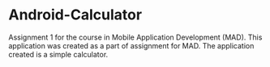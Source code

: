 # Android-Calculator
Assignment 1 for the course in Mobile Application Development (MAD). This application was created as a part of assignment for MAD. The application created is a simple calculator.
